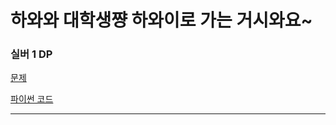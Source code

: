 # 하와와 대학생쨩 하와이로 가는 거시와요~
### 실버 1 DP
[문제](https://www.acmicpc.net/problem/16456)

[파이썬 코드](16456.py)

---

